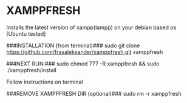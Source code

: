 # XAMPPFRESH #
Installs the latest version of xampp(lampp) on your debian based os [Ubuntu tested]

###INSTALLATION (from terminal)###
sudo git clone https://github.com/frasaleksander/xamppfresh.git xamppfresh

###NEXT RUN:###
sudo chmod 777 -R xamppfresh && sudo ./xamppfresh/install

Follow instructions on terminal

###REMOVE XAMPPFRESH DIR (optional)###
sudo rm -r xamppfresh
